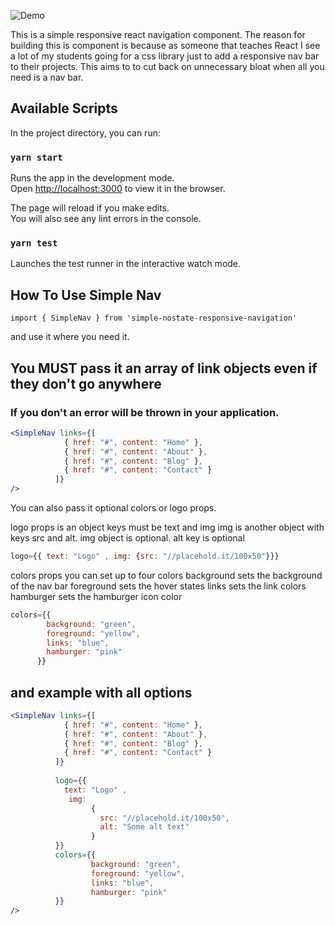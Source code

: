 ![Demo](public/navDemo.gif)

This is a simple responsive react navigation component. The reason for building this is component is because as someone that teaches React I see a lot of my students going for a css library just to add a responsive nav bar to their projects. This aims to to cut back on unnecessary bloat when all you need is a nav bar.
## Available Scripts

In the project directory, you can run:

### `yarn start`

Runs the app in the development mode.<br />
Open [http://localhost:3000](http://localhost:3000) to view it in the browser.

The page will reload if you make edits.<br />
You will also see any lint errors in the console.

### `yarn test`

Launches the test runner in the interactive watch mode.<br />

## How To Use Simple Nav

`import { SimpleNav } from 'simple-nostate-responsive-navigation'`

and use it where you need it. 
## You MUST pass it an array of link objects even if they don't go anywhere
### If you don't an error will be thrown in your application.
```jsx
<SimpleNav links={[
            { href: "#", content: "Home" }, 
            { href: "#", content: "About" }, 
            { href: "#", content: "Blog" }, 
            { href: "#", content: "Contact" }
          ]}
/>
```
You can also pass it optional colors or logo props. 

logo props is an object keys must be text and img
img is another object with keys src and alt. img object is optional. alt key is optional
```jsx
logo={{ text: "Logo" , img: {src: "//placehold.it/100x50"}}} 
```

colors props 
you can set up to four colors 
background sets the background of the nav bar
foreground sets the hover states
links sets the link colors 
hamburger sets the hamburger icon color
```jsx
colors={{
        background: "green",
        foreground: "yellow",
        links: "blue",
        hamburger: "pink"
      }}
```

## and example with all options 

```jsx
<SimpleNav links={[
            { href: "#", content: "Home" }, 
            { href: "#", content: "About" }, 
            { href: "#", content: "Blog" }, 
            { href: "#", content: "Contact" }
          ]}
          
          logo={{ 
            text: "Logo" ,
             img: 
                  {
                    src: "//placehold.it/100x50",
                    alt: "Some alt text"
                  }
          }} 
          colors={{
                  background: "green",
                  foreground: "yellow",
                  links: "blue",
                  hamburger: "pink"
          }}
/>
```


